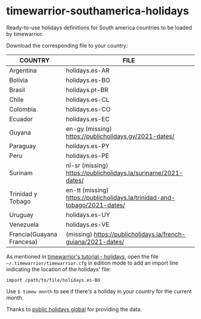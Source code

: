 # timewarrior-southamerica-holidays

Ready-to-use holidays definitions for South america countries to be loaded by timewarrior.

Download the corresponding file to your country:


COUNTRY 					|   FILE 
----------------------------|------------------
Argentina 					|	holidays.es-AR
Bolivia 					|	holidays.es-BO
Brasil						|	holidays.pt-BR
Chile 						|	holidays.es-CL
Colombia 					|	holidays.es-CO
Ecuador 					|	holidays.es-EC
Guyana  	 				|  en-gy (missing) https://publicholidays.gy/2021-dates/
Paraguay 					|	holidays.es-PY
Peru 						|	holidays.es-PE
Surinam   					|  nl-sr (missing) https://publicholidays.la/suriname/2021-dates/
Trinidad y Tobago 			|  en-tt (missing) https://publicholidays.la/trinidad-and-tobago/2021-dates/
Uruguay 					|	holidays.es-UY
Venezuela 					|	holidays.es-VE
Francia(Guayana Francesa) 	|  (missing) https://publicholidays.la/french-guiana/2021-dates/



As mentioned in [timewarrior's tutorial - holidays](https://timewarrior.net/docs/tutorial.html#holidays), 
open the file `~/.timewarrior/timewarrior.cfg` in edition mode to add an import line indicating the location of the holidays\' file:

`import /path/to/file/holidays.es-BO`


Use  `$ timew month`  to see if there's a holiday in your country for the current month.

Thanks to [public holidays global](https://publicholidays.global/) for providing the data.
